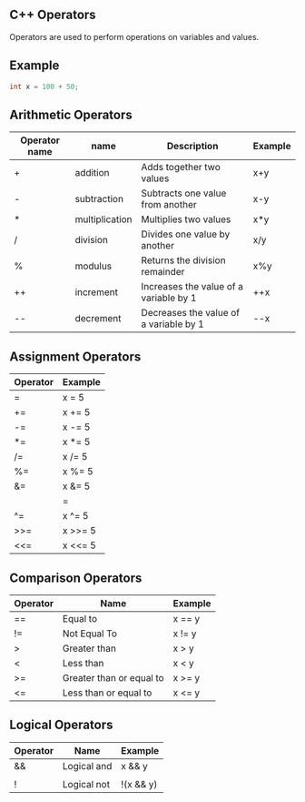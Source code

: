 ## C++ Operators
Operators are used to perform operations on variables and values.

## Example

```cpp
int x = 100 + 50;
```

## Arithmetic Operators

**Operator name** | **name** | **Description** | **Example** |
--- | --- | --- | --- |
| + | addition | Adds together two values | x+y |
| - | subtraction | Subtracts one value from another | x-y |
| * | multiplication | Multiplies two values | x*y |
| / | division | Divides one value by another | x/y |
| % | modulus | Returns the division remainder | x%y |
| ++ | increment | Increases the value of a variable by 1 | ++x |
| -- | decrement | Decreases the value of a variable by 1 | --x |

## Assignment Operators

**Operator** | **Example** |
--- | --- |
| = | x = 5 |
| += | x += 5 |
| -= | x -= 5 |
| *= | x *= 5 |
| /= | x /= 5 |
| %= | x %= 5 |
| &= | x &= 5 |
| |= | x |= 5 |
| ^= | x ^= 5 |
| >>= | x >>= 5 |
| <<= | x <<= 5 |

## Comparison Operators

**Operator** | **Name** | **Example** |
--- | --- | --- |
| == | Equal to | x == y |
| != | Not Equal To | x != y |
| > | Greater than | x > y |
| < | Less than | x < y |
| >= | Greater than or equal to | x >= y |
| <= | Less than or equal to | x <= y |

## Logical Operators

**Operator** | **Name** | **Example** |
--- | --- | --- |
| && | Logical and | x && y |
| || | Logical or | x || y |
| ! | Logical not | !(x && y) |

